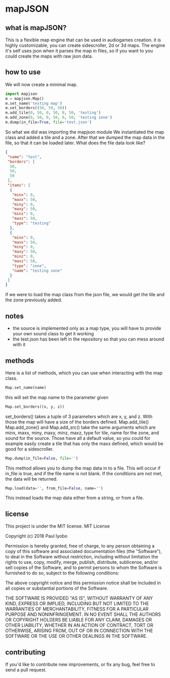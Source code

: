 # mapJSON
## what is mapJSON?
This is a flexible map engine that can be used in audiogames creation.
it is highly customizable, you can create sidescroller, 2d or 3d maps.
The engine it's self uses json when it parses the map in files, so if you want to you could create the maps with raw json data.
## how to use
We will now create a minimal map.
```python
import mapjson 
m = mapjson.Map()
m.set_name('testing map')
m.set_borders((50, 50, 50))
m.add_tile(0, 50, 0, 50, 0, 50, 'testing')
m.add_zone(0, 50, 0, 50, 0, 50, 'testing zone')
m.dump(in_file=True, file='test.json')
```
So what we did was importing the mapjson module
We instantiated the map class and added a tile and a zone. After that we dumped the map data in the file, so that it can be loaded later.
What does the file data look like?
```json
{
 "name": "test",
 "borders": [
  50,
  50,
  50
 ],
 "items": [
  {
   "minx": 0,
   "maxx": 50,
   "miny": 0,
   "maxy": 50,
   "minz": 0,
   "maxz": 50,
   "type": "testing"
  },
  {
   "minx": 0,
   "maxx": 50,
   "miny": 0,
   "maxy": 50,
   "minz": 0,
   "maxz": 50,
   "type": "zone",
   "name": "testing zone"
  }
 ]
}
```
if we were to load  the map class from the json file, we would get the tile and the zone previously added.
## notes
* the source is implemented only as a map type, you will have to provide your own sound class to get it working
* the test.json has been left in the repository so that you can mess around with it
## methods
Here is a list of methods, which you can use when interacting with the map class.
```python
Map.set_name(name)
```
this will set the map name to the parameter given
```python
Map.set_borders((x, y, z))
```
set_borders() takes a tuple of 3 parameters which are x, y, and z. With those the map will have a size of the borders defined.
Map.add_tile() Map.add_zone() and Map.add_src() take the same arguments which are
minx, maxx, miny, maxy, minz, maxz, type for tile, name for the zone, and sound for the source.
Those have all a default value, so you could for example easily create a tile that has only the maxx defined, which would be good for a sidescroller.
```python
Map.dump(in_file=False, file='')
```
This method allows you to dump the map data in to a file. This will occur if in_file is true, and if the file name is not blank. If the conditions are not met, the data will be returned.
```python
Map.load(data='', from_file=False, name='')
```
This instead loads the map data either from a string, or from a file.
## license
This project is under the MIT license.
MIT License

Copyright (c) 2018 Paul Iyobo

Permission is hereby granted, free of charge, to any person obtaining a copy
of this software and associated documentation files (the "Software"), to deal
in the Software without restriction, including without limitation the rights
to use, copy, modify, merge, publish, distribute, sublicense, and/or sell
copies of the Software, and to permit persons to whom the Software is
furnished to do so, subject to the following conditions:

The above copyright notice and this permission notice shall be included in all
copies or substantial portions of the Software.

THE SOFTWARE IS PROVIDED "AS IS", WITHOUT WARRANTY OF ANY KIND, EXPRESS OR
IMPLIED, INCLUDING BUT NOT LIMITED TO THE WARRANTIES OF MERCHANTABILITY,
FITNESS FOR A PARTICULAR PURPOSE AND NONINFRINGEMENT. IN NO EVENT SHALL THE
AUTHORS OR COPYRIGHT HOLDERS BE LIABLE FOR ANY CLAIM, DAMAGES OR OTHER
LIABILITY, WHETHER IN AN ACTION OF CONTRACT, TORT OR OTHERWISE, ARISING FROM,
OUT OF OR IN CONNECTION WITH THE SOFTWARE OR THE USE OR OTHER DEALINGS IN THE
SOFTWARE.
## contributing
If you'd like to contribute new improvements, or fix any bug, feel free to send a pull request.